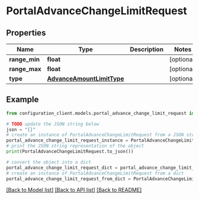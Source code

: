 # PortalAdvanceChangeLimitRequest


## Properties

Name | Type | Description | Notes
------------ | ------------- | ------------- | -------------
**range_min** | **float** |  | [optional] 
**range_max** | **float** |  | [optional] 
**type** | [**AdvanceAmountLimitType**](AdvanceAmountLimitType.md) |  | [optional] 

## Example

```python
from configuration_client.models.portal_advance_change_limit_request import PortalAdvanceChangeLimitRequest

# TODO update the JSON string below
json = "{}"
# create an instance of PortalAdvanceChangeLimitRequest from a JSON string
portal_advance_change_limit_request_instance = PortalAdvanceChangeLimitRequest.from_json(json)
# print the JSON string representation of the object
print(PortalAdvanceChangeLimitRequest.to_json())

# convert the object into a dict
portal_advance_change_limit_request_dict = portal_advance_change_limit_request_instance.to_dict()
# create an instance of PortalAdvanceChangeLimitRequest from a dict
portal_advance_change_limit_request_from_dict = PortalAdvanceChangeLimitRequest.from_dict(portal_advance_change_limit_request_dict)
```
[[Back to Model list]](../README.md#documentation-for-models) [[Back to API list]](../README.md#documentation-for-api-endpoints) [[Back to README]](../README.md)


